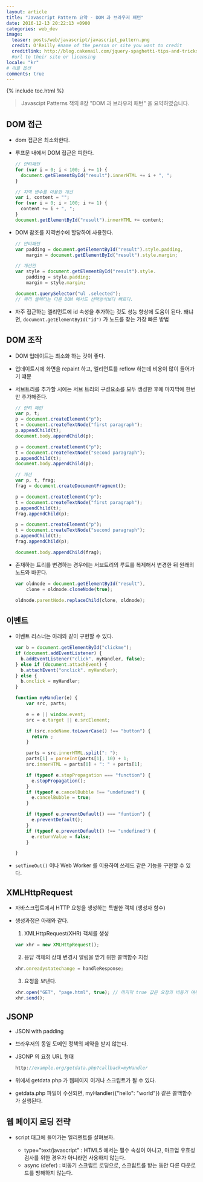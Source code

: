 ```yaml
---
layout: article
title: "Javascript Pattern 요약 - DOM 과 브라우저 패턴"
date: 2016-12-13 20:22:13 +0900
categories: web_dev
image:
  teaser: posts/web/javascript/javascript_pattern.png
  credit: O'Reilly #name of the person or site you want to credit
  creditlink: http://blog.cakemail.com/jquery-spaghetti-tips-and-tricks-for-cleaner-code/
  #url to their site or licensing
locale: "kr"
# 리플 옵션
comments: true
---
```

{% include toc.html %}

> Javascipt Patterns 책의 8장 "DOM 과 브라우저 패턴" 을 요약하였습니다.

## DOM 접근
- dom 접근은 최소화한다.
- 루프문 내에서 DOM 접근은 피한다.

  ``` javascript
  // 안티패턴
  for (var i = 0; i < 100; i += 1) {
    document.getElementById("result").innerHTML += i + ", ";
  }

  // 지역 변수를 이용한 개선
  var i, content = "";
  for (var i = 0; i < 100; i += 1) {
    content += i + ", ";
  }
  document.getElementById("result").innerHTML += content;
  ```

- DOM 참조를 지역변수에 할당하여 사용한다.

  ``` javascript
  // 안티패턴
  var padding = document.getElementById("result").style.padding,
      margin = document.getElementById("result").style.margin;

  // 개선안
  var style = document.getElementById("result").style.
      padding = style.padding;
      margin = style.margin;

  document.querySelector("ul .selected");
  // 쿼리 셀렉터는 다른 DOM 메서드 선택방식보다 빠르다.
  ```

- 자주 접근하는 엘리먼트에 id 속성을 추가하는 것도 성능 향상에 도움이 된다. 왜냐면, `document.getElementById("id")` 가 노드를 찾는 가장 빠른 방법

## DOM 조작
- DOM 업데이트는 최소화 하는 것이 좋다.
- 업데이트시에 화면을 repaint 하고, 엘리먼트를 reflow 하는데 비용이 많이 들어가기 떄문
- 서브트리를 추가할 시에는 서브 트리의 구성요소를 모두 생성한 후에 마지막에 한번만 추가해준다.

  ``` javascript
  // 안티 패턴
  var p, t;
  p = document.createElement("p");
  t = document.createTextNode("first paragraph");
  p.appendChild(t);
  document.body.appendChild(p);

  p = document.createElement("p");
  t = document.createTextNode("second paragraph");
  p.appendChild(t);
  document.body.appendChild(p);

  // 개선
  var p, t, frag;
  frag = document.createDocumentFragment();

  p = document.createElement("p");
  t = document.createTextNode("first paragraph");
  p.appendChild(t);
  frag.appendChild(p);

  p = document.createElement("p");
  t = document.createTextNode("second paragraph");
  p.appendChild(t);
  frag.appendChild(p);

  document.body.appendChild(frag);
  ```

- 존재하는 트리를 변경하는 경우에는 서브트리의 루트를 복제해서 변경한 뒤 원래의 노드와 바꾼다.

  ``` javascript
  var oldnode = document.getElementById("result"),
      clone = oldnode.cloneNode(true);

  oldnode.parentNode.replaceChild(clone, oldnode);
  ```

## 이벤트
- 이벤트 리스너는 아래와 같이 구현할 수 있다.

  ``` javascript
  var b = document.getElementById("clickme");
  if (document.addEventListener) {
    b.addEventListener("click", myHandler, false);
  } else if (document.attachEvent) {
    b.attachEvent("onclick". myHandler);
  } else {
    b.onclick = myHandler;
  }

  function myHandler(e) {
      var src, parts;

      e = e || window.event;
      src = e.target || e.srcElement;

      if (src.nodeName.toLowerCase() !== "button") {
        return ;
      }

      parts = src.innerHTML.split(": ");
      parts[1] = parseInt(parts[1], 10) + 1;
      src.innerHTML = parts[0] + ": " + parts[1];

      if (typeof e.stopPropagation === "function") {
        e.stopPropagation();
      }
      if (typeof e.cancelBubble !== "undefined") {
        e.cancelBubble = true;
      }

      if (typeof e.preventDefault() === "funtion") {
        e.preventDefault();
      }
      if (typeof e.preventDefault() !== "undefined") {
        e.returnValue = false;
      }

  }
  ```

- `setTimeOut()` 이나 Web Worker 를 이용하여 쓰레드 같은 기능을 구현할 수 있다.

## XMLHttpRequest
- 자바스크립트에서 HTTP 요청을 생성하는 특별한 객체 (생성자 함수)
- 생성과정은 아래와 같다.

  1. XMLHttpRequest(XHR) 객체를 생성

  ``` javascript
  var xhr = new XMLHttpRequest();
  ```

  2. 응답 객체의 상태 변경시 알림을 받기 위한 콜백함수 지정

  ``` javascript
  xhr.onreadystatechange = handleResponse;
  ```

  3. 요청을 보낸다.

  ``` javascript
  xhr.open("GET", "page.html", true); // 마지막 true 값은 요청의 비동기 여부, 가급적 true 로 사용자 경험 올리기
  xhr.send();
  ```

## JSONP
- JSON with padding
- 브라우저의 동일 도메인 정책의 제약을 받지 않는다.
- JSONP 의 요청 URL 형태

  ``` javascript
  http://example.org/getdata.php?callback=myHandler
  ```

- 위에서 getdata.php 가 웹페이지 이거나 스크립트가 될 수 있다.
- getdata.php 파일이 수신되면, myHandler({"hello": "world"}) 같은 콜백함수가 실행된다.

## 웹 페이지 로딩 전략
- script 태그에 들어가는 엘리멘트를 살펴보자.

  - type="text/javascript" : HTML5 에서는 필수 속성이 아니고, 마크업 유효성 검사를 위한 경우가 아니라면 사용하지 않는다.
  - async (defer) : 비동기 스크립트 로딩으로, 스크립트를 받는 동안 다른 다운로드를 방해하지 않는다.
